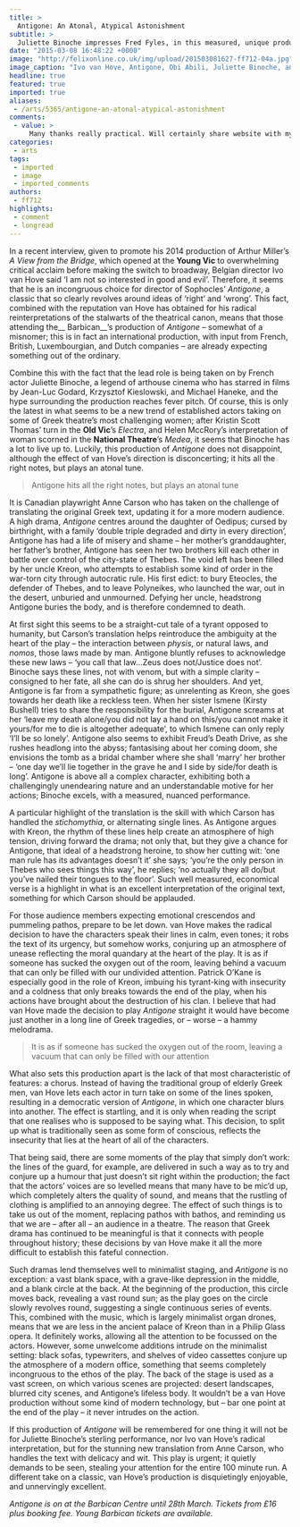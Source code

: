 ```yaml
---
title: >
  Antigone: An Atonal, Atypical Astonishment
subtitle: >
  Juliette Binoche impresses Fred Fyles, in this measured, unique production of Sophocles' Antigone
date: "2015-03-08 16:48:22 +0000"
image: "http://felixonline.co.uk/img/upload/201503081627-ff712-04a.jpg"
image_caption: "Ivo van Hove, Antigone, Obi Abili, Juliette Binoche, and Patrick O’Kane (From Left to Right)"
headline: true
featured: true
imported: true
aliases:
 - /arts/5365/antigone-an-atonal-atypical-astonishment
comments:
 - value: >
     Many thanks really practical. Will certainly share website with my buddies <br>fifa 17 points http://www.onlinemaharashtra.com/ads/hut-coins-rowdy-fans-at-ea-sports-game/
categories:
 - arts
tags:
 - imported
 - image
 - imported_comments
authors:
 - ff712
highlights:
 - comment
 - longread
---
```


In a recent interview, given to promote his 2014 production of Arthur Miller’s _A View from the Bridge_, which opened at the __Young Vic__ to overwhelming critical acclaim before making the switch to broadway, Belgian director Ivo van Hove said ‘I am not so interested in good and evil’. Therefore, it seems that he is an incongruous choice for director of Sophocles’ _Antigone_, a classic that so clearly revolves around ideas of ‘right’ and ‘wrong’. This fact, combined with the reputation van Hove has obtained for his radical reinterpretations of the stalwarts of the theatrical canon, means that those attending the__ Barbican__’s production of _Antigone_ – somewhat of a misnomer; this is in fact an international production, with input from French, British, Luxembourgian, and Dutch companies – are already expecting something out of the ordinary.

Combine this with the fact that the lead role is being taken on by French actor Juliette Binoche, a legend of arthouse cinema who has starred in films by Jean-Luc Godard, Krzysztof Kieslowski, and Michael Haneke, and the hype surrounding the production reaches fever pitch. Of course, this is only the latest in what seems to be a new trend of established actors taking on some of Greek theatre’s most challenging women; after Kristin Scott Thomas’ turn in the __Old Vic__’s _Electra_, and Helen MccRory’s interpretation of woman scorned in the __National Theatre__’s _Medea_, it seems that Binoche has a lot to live up to. Luckily, this production of _Antigone_ does not disappoint, although the effect of van Hove’s direction is disconcerting; it hits all the right notes, but plays an atonal tune.

> Antigone hits all the right notes, but plays an atonal tune

It is Canadian playwright Anne Carson who has taken on the challenge of translating the original Greek text, updating it for a more modern audience. A high drama, _Antigone_ centres around the daughter of Oedipus; cursed by birthright, with a family ‘double triple degraded and dirty in every direction’, Antigone has had a life of misery and shame – her mother’s granddaughter, her father’s brother, Antigone has seen her two brothers kill each other in battle over control of the city-state of Thebes. The void left has been filled by her uncle Kreon, who attempts to establish some kind of order in the war-torn city through autocratic rule. His first edict: to bury Eteocles, the defender of Thebes, and to leave Polyneikes, who launched the war, out in the desert, unburied and unmourned. Defying her uncle, headstrong Antigone buries the body, and is therefore condemned to death.

At first sight this seems to be a straight-cut tale of a tyrant opposed to humanity, but Carson’s translation helps reintroduce the ambiguity at the heart of the play – the interaction between _physis_, or natural laws, and _nomos_, those laws made by man. Antigone bluntly refuses to acknowledge these new laws – ‘you call that law...Zeus does not/Justice does not’. Binoche says these lines, not with venom, but with a simple clarity – consigned to her fate, all she can do is shrug her shoulders. And yet, Antigone is far from a sympathetic figure; as unrelenting as Kreon, she goes towards her death like a reckless teen. When her sister Ismene (Kirsty Bushell) tries to share the responsibility for the burial, Antigone screams at her ‘leave my death alone/you did not lay a hand on this/you cannot make it yours/for me to die is altogether adequate’, to which Ismene can only reply ‘I’ll be so lonely’. Antigone also seems to exhibit Freud’s Death Drive, as she rushes headlong into the abyss; fantasising about her coming doom, she envisions the tomb as a bridal chamber where she shall ‘marry’ her brother – ‘one day we’ll lie together in the grave he and I side by side/for death is long’. Antigone is above all a complex character, exhibiting both a challengingly unendearing nature and an understandable motive for her actions; Binoche excels, with a measured, nuanced performance.

A particular highlight of the translation is the skill with which Carson has handled the _stichomythia_, or alternating single lines. As Antigone argues with Kreon, the rhythm of these lines help create an atmosphere of high tension, driving forward the drama; not only that, but they give a chance for Antigone, that ideal of a headstrong heroine, to show her cutting wit: ‘one man rule has its advantages doesn’t it’ she says; ‘you’re the only person in Thebes who sees things this way’, he replies; ‘no actually they all do/but you’ve nailed their tongues to the floor’. Such well measured, economical verse is a highlight in what is an excellent interpretation of the original text, something for which Carson should be applauded.

For those audience members expecting emotional crescendos and pummeling pathos, prepare to be let down. van Hove makes the radical decision to have the characters speak their lines in calm, even tones; it robs the text of its urgency, but somehow works, conjuring up an atmosphere of unease reflecting the moral quandary at the heart of the play. It is as if someone has sucked the oxygen out of the room, leaving behind a vacuum that can only be filled with our undivided attention. Patrick O’Kane is especially good in the role of Kreon, imbuing his tyrant-king with insecurity and a coldness that only breaks towards the end of the play, when his actions have brought about the destruction of his clan. I believe that had van Hove made the decision to play _Antigone_ straight it would have become just another in a long line of Greek tragedies, or – worse – a hammy melodrama.

> It is as if someone has sucked the oxygen out of the room, leaving a vacuum that can only be filled with our attention

What also sets this production apart is the lack of that most characteristic of features: a chorus. Instead of having the traditional group of elderly Greek men, van Hove lets each actor in turn take on some of the lines spoken, resulting in a democratic version of _Antigone_, in which one character blurs into another. The effect is startling, and it is only when reading the script that one realises who is supposed to be saying what. This decision, to split up what is traditionally seen as some form of conscious, reflects the insecurity that lies at the heart of all of the characters.

That being said, there are some moments of the play that simply don’t work: the lines of the guard, for example, are delivered in such a way as to try and conjure up a humour that just doesn’t sit right within the production; the fact that the actors’ voices are so levelled means that many have to be mic’d up, which completely alters the quality of sound, and means that the rustling of clothing is amplified to an annoying degree. The effect of such things is to take us out of the moment, replacing pathos with bathos, and reminding us that we are – after all – an audience in a theatre. The reason that Greek drama has continued to be meaningful is that it connects with people throughout history; these decisions by van Hove make it all the more difficult to establish this fateful connection.

Such dramas lend themselves well to minimalist staging, and _Antigone_ is no exception: a vast blank space, with a grave-like depression in the middle, and a blank circle at the back. At the beginning of the production, this circle moves back, revealing a vast round sun; as the play goes on the circle slowly revolves round, suggesting a single continuous series of events. This, combined with the music, which is largely minimalist organ drones, means that we are less in the ancient palace of Kreon than in a Philip Glass opera. It definitely works, allowing all the attention to be focussed on the actors. However, some unwelcome additions intrude on the minimalist setting: black sofas, typewriters, and shelves of video cassettes conjure up the atmosphere of a modern office, something that seems completely incongruous to the ethos of the play. The back of the stage is used as a vast screen, on which various scenes are projected: desert landscapes, blurred city scenes, and Antigone’s lifeless body. It wouldn’t be a van Hove production without some kind of modern technology, but – bar one point at the end of the play – it never intrudes on the action.

If this production of _Antigone_ will be remembered for one thing it will not be for Juliette Binoche’s sterling performance, nor Ivo van Hove’s radical interpretation, but for the stunning new translation from Anne Carson, who handles the text with delicacy and wit. This play is urgent; it quietly demands to be seen, stealing your attention for the entire 100 minute run. A different take on a classic, van Hove’s production is disquietingly enjoyable, and unnervingly excellent.

_Antigone is on at the Barbican Centre until 28th March. Tickets from £16 plus booking fee. Young Barbican tickets are available._
